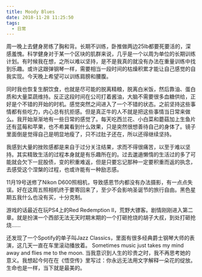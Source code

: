 ```yaml
---
title: Moody Blues
date: 2018-11-28 11:25:50
tags:
  - 日常
---
```

周一晚上去健身房练了胸和背。长期不训练，卧推做两边25lb都要死要活的，深感羞愧。科学健身对于某一个区块的肌群来说，几乎是一个以周为单位的长期训练计划。有时候我在想，之所以难以坚持，是不是我真的就没有办法在重量训练中找到乐趣。或许这跟弹钢琴一样，需要相当一段时间的枯燥积累才能让自己感觉的自我实现。今天晚上希望可以训练肩膀和腰腹。

<!--more-->
同时我也恢复生酮饮食，也就是尽可能的脱离精粮，脱离白米饭，然后靠油、蛋白质和大量菜蔬维持。反正这段时间在公司打着酱油，大脑不需要很多血糖供给，正好是个不错的开始的时机。感觉突然之间进入了一个不错的状态。之前坚持这些事情都有些吃力，内心总有抗拒感。但是真正牛的人不就是把这些事情当日常来做么。我开始渐渐地有一些日常的感觉了。每天吃西兰花、小白菜和蘑菇加上生鱼片还有蓝莓和苹果，也不希冀看到什么效果，只是突然很想善待自己的身体了。镜子里面倒是觉得自己是明显地瘦了，只不过肚子还在，所以还得继续坚持。

我感到大量的挫败感都是来自于过分关注结果，求而不得很痛苦，以至于难以坚持。其实精致生活的过程本身就是有乐趣所在的。过去邋遢懒惰的生活过的多了可能就会欠下一屁股债，变的积重难返，但是只要忘记那种一定要积重而返的执念，去感受这个涅槃的过程，也或许能有一种励志感。

11月19号送修了Nikon D600照相机，导致感恩节内都没有办法摄影，有一点点失误。好在这周五照相机终于要寄回来了，至少不会影响圣诞节的旅行自由。黑色星期五我什么也没有买，十分克制。

游戏的话最近在玩PS4上的Red Redemption II，荒野大镖客。剧情刚刚进入第二章。就是扮演一个西部无法无天时期末期的一个打砸抢烧的胡子大叔，到处打砸抢烧……

还发现了一个Spotify的单子叫Jazz Classics，里面有很多经典爵士钢琴大师的表演，这几天一直在车里滚动播放着。 Sometimes music just takes my mind away and flies me to the moon. 当我意识到人生的珍贵之时，我不再思考她的意义。我想起今何在在《悟空传》里写过：你永远无法用文字解释一朵花的绽放。生命也是一样，当下就是最美的。
